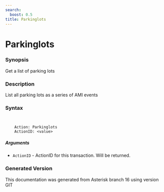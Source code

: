 ```yaml
---
search:
  boost: 0.5
title: Parkinglots
---
```


# Parkinglots

### Synopsis

Get a list of parking lots

### Description

List all parking lots as a series of AMI events<br>


### Syntax


```


    Action: Parkinglots
    ActionID: <value>

```
##### Arguments


* `ActionID` - ActionID for this transaction. Will be returned.<br>


### Generated Version

This documentation was generated from Asterisk branch 16 using version GIT 